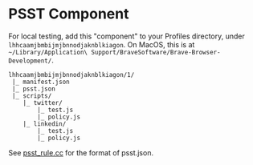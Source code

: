 # PSST Component

For local testing, add this "component" to your Profiles directory, under `lhhcaamjbmbijmjbnnodjaknblkiagon`. On MacOS, this is at `~/Library/Application\ Support/BraveSoftware/Brave-Browser-Development/`. 

```
lhhcaamjbmbijmjbnnodjaknblkiagon/1/
 |_ manifest.json
 |_ psst.json
 |_ scripts/
    |_ twitter/
        |_ test.js
        |_ policy.js
    |_ linkedin/
        |_ test.js
        |_ policy.js
```
See [psst_rule.cc](https://github.com/brave/brave-core/blob/master/components/psst/browser/core/psst_rule.cc) for the format of psst.json.
